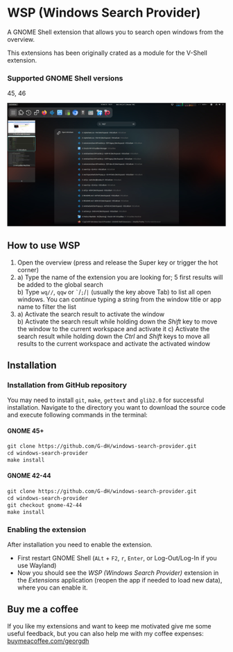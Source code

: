 # WSP (Windows Search Provider)
A GNOME Shell extension that allows you to search open windows from the overview.

This extensions has been originally crated as a module for the V-Shell extension.

### Supported GNOME Shell versions
45, 46

![WSP (Windows Search Provider)](screenshot.jpg)

## How to use WSP
1.  Open the overview (press and release the Super key or trigger the hot corner)
2.  a) Type the name of the extension you are looking for; 5 first results will be added to the global search<br>
    b) Type `wq//`, `qqw` or ``` ` ```/`;`/`|` (usually the key above Tab) to list all open windows. You can continue typing a string from the window title or app name to filter the list<br>
3.  a) Activate the search result to activate the window<br>
    b) Activate the search result while holding down the *Shift* key to move the window to the current workspace and activate it
    c) Activate the search result while holding down the *Ctrl* and *Shift* keys to move all results to the current workspace and activate the activated window

## Installation
### Installation from GitHub repository
You may need to install `git`, `make`, `gettext` and `glib2.0` for successful installation.
Navigate to the directory you want to download the source code and execute following commands in the terminal:

#### GNOME 45+

    git clone https://github.com/G-dH/windows-search-provider.git
    cd windows-search-provider
    make install

#### GNOME 42-44

    git clone https://github.com/G-dH/windows-search-provider.git
    cd windows-search-provider
    git checkout gnome-42-44
    make install

### Enabling the extension
After installation you need to enable the extension.

- First restart GNOME Shell (`ALt` + `F2`, `r`, `Enter`, or Log-Out/Log-In if you use Wayland)
- Now you should see the *WSP (Windows Search Provider)* extension in the *Extensions* application (reopen the app if needed to load new data), where you can enable it.

## Buy me a coffee
If you like my extensions and want to keep me motivated give me some useful feedback, but you can also help me with my coffee expenses:
[buymeacoffee.com/georgdh](https://buymeacoffee.com/georgdh)
